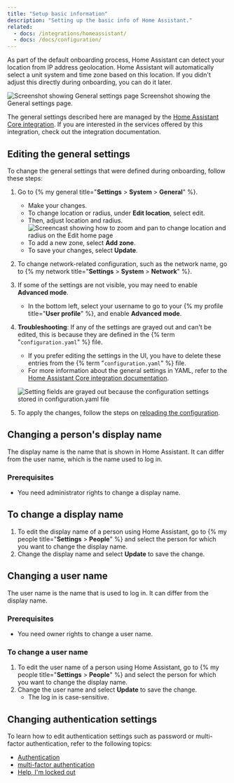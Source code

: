 ```yaml
---
title: "Setup basic information"
description: "Setting up the basic info of Home Assistant."
related:
  - docs: /integrations/homeassistant/
  - docs: /docs/configuration/
---
```


As part of the default onboarding process, Home Assistant can detect your location from IP address geolocation. Home Assistant will automatically select a unit system and time zone based on this location. If you didn't adjust this directly during onboarding, you can do it later.

<p class='img'>
    <img class="no-shadow" src='/images/docs/configuration/general-settings.png' alt='Screenshot showing General settings page'>
    Screenshot showing the General settings page.
</p>

The general settings described here are managed by the [Home Assistant Core integration](/integrations/homeassistant/). If you are interested in the services offered by this integration, check out the integration documentation.

## Editing the general settings

To change the general settings that were defined during onboarding, follow these steps:

1. Go to {% my general title="**Settings** > **System** > **General**" %}.
   - Make your changes.
   - To change location or radius, under **Edit location**, select edit.
   - Then, adjust location and radius.
      <img class="no-shadow" src='/images/docs/configuration/change_location_radius.webp' alt='Screencast showing how to zoom and pan to change location and radius on the Edit home page'>
   - To add a new zone, select **Add zone**.
   - To save your changes, select **Update**.
2. To change network-related configuration, such as the network name, go to {% my network title="**Settings** > **System** > **Network**" %}.
3. If some of the settings are not visible, you may need to enable **Advanced mode**.
   - In the bottom left, select your username to go to your {% my profile title="**User profile**" %}, and enable **Advanced mode**.
4. **Troubleshooting**: If any of the settings are grayed out and can't be edited, this is because they are defined in the {% term "`configuration.yaml`" %} file.
   - If you prefer editing the settings in the UI, you have to delete these entries from the {% term "`configuration.yaml`" %} file.
   - For more information about the general settings in YAML, refer to the [Home Assistant Core integration documentation](/integrations/homeassistant/).

    ![Setting fields are grayed out because the configuration settings stored in configuration.yaml file](/images/docs/configuration/general-settings-stored-in-config-yaml.png)

5. To apply the changes, follow the steps on [reloading the configuration](/docs/configuration/#reloading-configuration-changes).

## Changing a person's display name

The display name is the name that is shown in Home Assistant. It can differ from the user name, which is the name used to log in.

### Prerequisites

- You need administrator rights to change a display name.

## To change a display name

1. To edit the display name of a person using Home Assistant, go to {% my people title="**Settings** > **People**" %} and select the person for which you want to change the display name.
2. Change the display name and select **Update** to save the change.

## Changing a user name

The user name is the name that is used to log in. It can differ from the display name.

### Prerequisites

- You need owner rights to change a user name.

### To change a user name

1. To edit the user name of a person using Home Assistant, go to {% my people title="**Settings** > **People**" %} and select the person for which you want to change the display name.
2. Change the user name and select **Update** to save the change.
   - The log in is case-sensitive.

## Changing authentication settings

To learn how to edit authentication settings such as password or multi-factor authentication, refer to the following topics:

- [Authentication](/docs/authentication/)
- [multi-factor authentication](/docs/authentication/multi-factor-auth/)
- [Help, I'm locked out](/docs/locked_out/)
